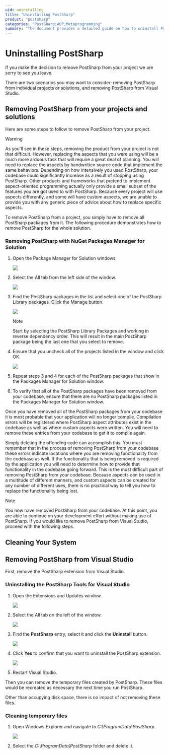 ```yaml
---
uid: uninstalling
title: "Uninstalling PostSharp"
product: "postsharp"
categories: "PostSharp;AOP;Metaprogramming"
summary: "The document provides a detailed guide on how to uninstall PostSharp from individual projects or solutions and from Visual Studio, including removing PostSharp packages and cleaning temporary files."
---
```

# Uninstalling PostSharp

If you make the decision to remove PostSharp from your project we are sorry to see you leave.

There are two scenarios you may want to consider: removing PostSharp from individual projects or solutions, and removing PostSharp from Visual Studio.


## Removing PostSharp from your projects and solutions

Here are some steps to follow to remove PostSharp from your project.

> [!WARNING]
> As you'll see in these steps, removing the product from your project is not that difficult. However, replacing the aspects that you were using will be a much more arduous task that will require a great deal of planning.
You will need to replace the aspects by handwritten source code that implement the same behaviors. Depending on how intensively you used PostSharp, your codebase could significantly increase as a result of stopping using PostSharp. Other products and frameworks that pretend to implement aspect-oriented programming actually only provide a small subset of the features you are got used to with PostSharp.
Because every project will use aspects differently, and some will have custom aspects, we are unable to provide you with any generic piece of advice about how to replace specific aspects.

To remove PostSharp from a project, you simply have to remove all PostSharp packages from it. The following procedure demonstrates how to remove PostSharp for the whole solution.


### Removing PostSharp with NuGet Packages Manager for Solution

1. Open the Package Manager for Solution windows

    ![](uninstall4.png)


2. Select the All tab from the left side of the window.

    ![](uninstall5.png)


3. Find the PostSharp packages in the list and select one of the PostSharp Library packages. Click the Manage button.

    ![](uninstall6.png)

    > [!NOTE]
    > Start by selecting the PostSharp Library Packages and working in reverse dependency order. This will result in the main PostSharp package being the last one that you select to remove.


4. Ensure that you uncheck all of the projects listed in the window and click OK.

    ![](uninstall7.PNG)


5. Repeat steps 3 and 4 for each of the PostSharp packages that show in the Packages Manager for Solution window.


6. To verify that all of the PostSharp packages have been removed from your codebase, ensure that there are no PostSharp packages listed in the Packages Manager for Solution window.


Once you have removed all of the PostSharp packages from your codebase it is most probable that your application will no longer compile. Compilation errors will be registered where PostSharp aspect attributes exist in the codebase as well as where custom aspects were written. You will need to remove these entries from your codebase to get it to compile again.

Simply deleting the offending code can accomplish this. You must remember that in the process of removing PostSharp from your codebase these errors indicate locations where you are removing functionality from the codebase as well. If the functionality that is being removed is required by the application you will need to determine how to provide that functionality in the codebase going forward. This is the most difficult part of removing PostSharp from your codebase. Because aspects can be used in a multitude of different manners, and custom aspects can be created for any number of different uses, there is no practical way to tell you how to replace the functionality being lost.

> [!NOTE]
> You now have removed PostSharp from your codebase. At this point, you are able to continue on your development effort without making use of PostSharp.
If you would like to remove PostSharp from Visual Studio, proceed with the following steps.


## Cleaning Your System


## Removing PostSharp from Visual Studio

First, remove the PostSharp extension from Visual Studio.


### Uninstalling the PostSharp Tools for Visual Studio

1. Open the Extensions and Updates window.

    ![](uninstall12.png)


2. Select the All tab on the left of the window.

    ![](uninstall13.png)


3. Find the **PostSharp** entry, select it and click the **Uninstall** button. 

    ![](uninstall14.png)


4. Click **Yes** to confirm that you want to uninstall the PostSharp extension. 

    ![](uninstall15.PNG)


5. Restart Visual Studio.


Then you can remove the temporary files created by PostSharp. These files would be recreated as necessary the next time you run PostSharp.

Other than occupying disk space, there is no impact of not removing these files.


### Cleaning temporary files

1. Open Windows Explorer and navigate to *C:\ProgramData\PostSharp*. 

    ![](uninstall11.png)


2. Select the *C:\ProgramData\PostSharp* folder and delete it. 



